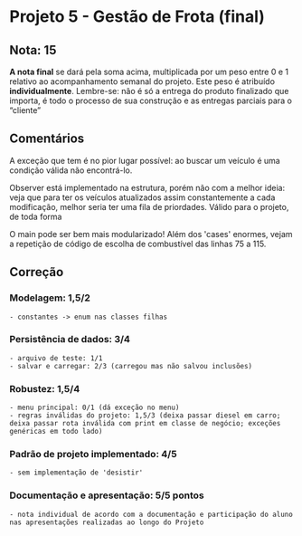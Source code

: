# Projeto 5 - Gestão de Frota (final)

## Nota: 15

**A nota final** se dará pela soma acima, multiplicada por um peso entre 0 e 1 relativo ao acompanhamento semanal do projeto. Este peso é atribuído **individualmente**. Lembre-se: não é só a entrega do produto finalizado que importa, é todo o processo de sua construção e as entregas parciais para o “cliente”
	
## Comentários
A exceção que tem é no pior lugar possível: ao buscar um veículo é uma condição válida não encontrá-lo.

Observer está implementado na estrutura, porém não com a melhor ideia: veja que para ter os veículos atualizados assim constantemente a cada modificação, melhor seria ter uma fila de priordades. Válido para o projeto, de toda forma

O main pode ser bem mais modularizado! Além dos 'cases' enormes, vejam a repetição de código de escolha de combustível das linhas 75 a 115. 

## Correção

### Modelagem: 1,5/2
	- constantes -> enum nas classes filhas
	
	
### Persistência de dados: 3/4   
	- arquivo de teste: 1/1
	- salvar e carregar: 2/3 (carregou mas não salvou inclusões)

### Robustez: 1,5/4
	- menu principal: 0/1 (dá exceção no menu)
	- regras inválidas do projeto: 1,5/3 (deixa passar diesel em carro; deixa passar rota inválida com print em classe de negócio; exceções genéricas em todo lado)
	
### Padrão de projeto implementado: 4/5
	- sem implementação de 'desistir'
	
	
	
### Documentação e apresentação:  5/5 pontos
	- nota individual de acordo com a documentação e participação do aluno nas apresentações realizadas ao longo do Projeto


